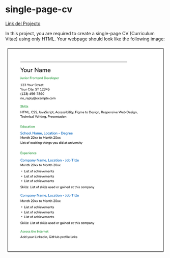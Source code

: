 # single-page-cv
[Link del Projecto](https://roadmap.sh/projects/single-page-cv)

In this project, you are required to create a single-page CV (Curriculum Vitae) using only HTML. Your webpage should look like the following image:
  
![Imagen del cv de referencia](resume-template-zyl70.png)


